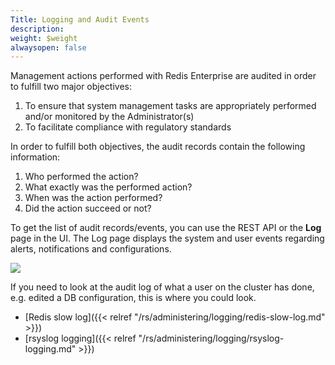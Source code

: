 ```yaml
---
Title: Logging and Audit Events
description: 
weight: $weight
alwaysopen: false
---
```

Management actions performed with Redis Enterprise are audited in order
to fulfill two major objectives:

1.  To ensure that system management tasks are appropriately performed
    and/or monitored by the Administrator(s)
2.  To facilitate compliance with regulatory
    standards

In order to fulfill both objectives, the audit records contain the
following information:

1.  Who performed the action?
2.  What exactly was the performed action?
3.  When was the action performed?
4.  Did the action succeed or not?

To get the list of audit records/events, you can use the REST API or
the **Log** page in the UI. The Log page displays the system and user
events regarding alerts, notifications and
configurations.

![](https://lh3.googleusercontent.com/7mYBah2_66GuMuFE4rm-po4ttoHJ41Mb8DClsJmdyw41NoLJOZSf10jiOV2b5IN0pGvfcT01kyb2o6v1e_FJH0iQrsRws2s7gTkn70BJIzx56EwUotx3JDHzWThPtHBb2MfcfOVd)

If you need to look at the audit log of what a user on the cluster has
done, e.g. edited a DB configuration, this is where you could look.

-   [Redis slow
    log]({{< relref "/rs/administering/logging/redis-slow-log.md" >}})
-   [rsyslog logging]({{< relref "/rs/administering/logging/rsyslog-logging.md" >}})
